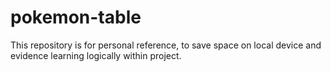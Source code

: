 # pokemon-table

This repository is for personal reference, to save space on local device and evidence learning logically within project.